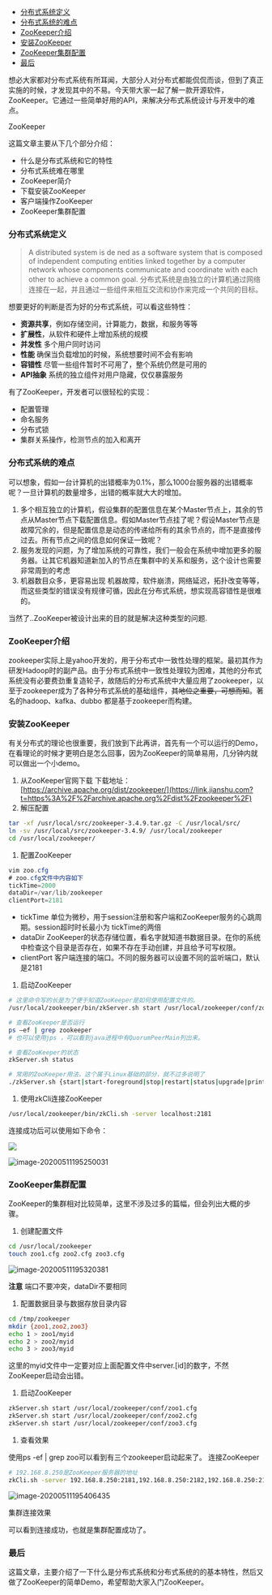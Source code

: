 - [分布式系统定义](#-------)
- [分布式系统的难点](#--------)
- [ZooKeeper介绍](#zookeeper--)
- [安装ZooKeeper](#--zookeeper)
- [ZooKeeper集群配置](#zookeeper----)
- [最后](#--)

想必大家都对分布式系统有所耳闻，大部分人对分布式都能侃侃而谈，但到了真正实施的时候，才发现其中的不易。今天带大家一起了解一款开源软件，ZooKeeper。它通过一些简单好用的API，来解决分布式系统设计与开发中的难点。

ZooKeeper

这篇文章主要从下几个部分介绍：

- 什么是分布式系统和它的特性
- 分布式系统难在哪里
- ZooKeeper简介
- 下载安装ZooKeeper
- 客户端操作ZooKeeper
- ZooKeeper集群配置



### 分布式系统定义

> A distributed system is de ned as a software system that is composed of independent computing entities linked together by a computer network whose components communicate and coordinate with each other to achieve a common goal.
>  分布式系统是由独立的计算机通过网络连接在一起，并且通过一些组件来相互交流和协作来完成一个共同的目标。

想要更好的判断是否为好的分布式系统，可以看这些特性：

- **资源共享**，例如存储空间，计算能力，数据，和服务等等
- **扩展性**，从软件和硬件上增加系统的规模
- **并发性** 多个用户同时访问
- **性能** 确保当负载增加的时候，系统想要时间不会有影响
- **容错性** 尽管一些组件暂时不可用了，整个系统仍然是可用的
- **API抽象** 系统的独立组件对用户隐藏，仅仅暴露服务

有了ZooKeeper，开发者可以很轻松的实现：

- 配置管理
- 命名服务
- 分布式锁
- 集群关系操作，检测节点的加入和离开

### 分布式系统的难点

可以想象，假如一台计算机的出错概率为0.1%，那么1000台服务器的出错概率呢？一旦计算机的数量增多，出错的概率就大大的增加。

1. 多个相互独立的计算机，假设集群的配置信息在某个Master节点上，其余的节点从Master节点下载配置信息。假如Master节点挂了呢？假设Master节点是故障冗余的，但是配置信息是动态的传递给所有的其余节点的，而不是直接传过去。所有节点之间的信息如何保证一致呢？
2. 服务发现的问题，为了增加系统的可靠性，我们一般会在系统中增加更多的服务器。让其它机器知道新加入的节点在集群中的关系和服务，这个设计也需要非常周到的考虑
3. 机器数目众多，更容易出现 机器故障，软件崩溃，网络延迟，拓扑改变等等，而这些类型的错误没有规律可循，因此在分布式系统，想实现高容错性是很难的。

当然了..ZooKeeper被设计出来的目的就是解决这种类型的问题.

### ZooKeeper介绍

zookeeper实际上是yahoo开发的，用于分布式中一致性处理的框架。最初其作为研发Hadoop时的副产品。由于分布式系统中一致性处理较为困难，其他的分布式系统没有必要费劲重复造轮子，故随后的分布式系统中大量应用了zookeeper，以至于zookeeper成为了各种分布式系统的基础组件，~~其地位之重要，可想而知~~。著名的hadoop、kafka、dubbo 都是基于zookeeper而构建。

### 安装ZooKeeper

有关分布式的理论也很重要，我们放到下此再讲，首先有一个可以运行的Demo，在看理论的时候才更明白是怎么回事，因为ZooKeeper的简单易用，几分钟内就可以做出一个小demo。

1. 从ZooKeeper官网下载
    下载地址：[https://archive.apache.org/dist/zookeeper/](https://link.jianshu.com?t=https%3A%2F%2Farchive.apache.org%2Fdist%2Fzookeeper%2F)
2. 解压配置



```bash
tar -xf /usr/local/src/zookeeper-3.4.9.tar.gz -C /usr/local/src/
ln -sv /usr/local/src/zookeeper-3.4.9/ /usr/local/zookeeper
cd /usr/local/zookeeper/
```

1. 配置ZooKeeper



```csharp
vim zoo.cfg
# zoo.cfg文件中内容如下
tickTime=2000
dataDir=/var/lib/zookeeper
clientPort=2181
```

- tickTime 单位为微秒，用于session注册和客户端和ZooKeeper服务的心跳周期。session超时时长最小为 tickTime的两倍
- dataDir ZooKeeper的状态存储位置，看名字就知道书数据目录。在你的系统中检查这个目录是否存在，如果不存在手动创建，并且给予可写权限。
- clientPort 客户端连接的端口。不同的服务器可以设置不同的监听端口，默认是2181

1. 启动ZooKeeper



```bash
# 这里命令写的长是为了便于知道ZooKeeper是如何使用配置文件的。
/usr/local/zookeeper/bin/zkServer.sh start /usr/local/zookeeper/conf/zoo.cfg  

# 查看ZooKeeper是否运行
ps –ef | grep zookeeper 
# 也可以使用jps ，可以看到java进程中有QuorumPeerMain列出来。

# 查看ZooKeeper的状态
zkServer.sh status

# 常用的ZooKeeper用法，这个属于Linux基础的部分，就不过多说明了
./zkServer.sh {start|start-foreground|stop|restart|status|upgrade|print-cmd}
```

1. 使用zkCli连接ZooKeeper



```bash
/usr/local/zookeeper/bin/zkCli.sh -server localhost:2181
```

连接成功后可以使用如下命令：

![](http://qa0a9jn2t.bkt.clouddn.com/webp-20200511195143450-20200511195219939)

![image-20200511195250031](http://qa0a9jn2t.bkt.clouddn.com/image-20200511195250031.png)

### ZooKeeper集群配置

ZooKeeper的集群相对比较简单，这里不涉及过多的篇幅，但会列出大概的步骤。

1. 创建配置文件



```bash
cd /usr/local/zookeeper
touch zoo1.cfg zoo2.cfg zoo3.cfg
```



![image-20200511195320381](http://qa0a9jn2t.bkt.clouddn.com/image-20200511195320381.png)

**注意** 端口不要冲突，dataDir不要相同

1. 配置数据目录与数据存放目录内容



```bash
cd /tmp/zookeeper
mkdir {zoo1,zoo2,zoo3}
echo 1 > zoo1/myid
echo 2 > zoo2/myid
echo 3 > zoo3/myid
```

这里的myid文件中一定要对应上面配置文件中server.[id]的数字，不然ZooKeeper启动会出错。

1. 启动ZooKeeper



```bash
zkServer.sh start /usr/local/zookeeper/conf/zoo1.cfg
zkServer.sh start /usr/local/zookeeper/conf/zoo2.cfg
zkServer.sh start /usr/local/zookeeper/conf/zoo3.cfg
```

1. 查看效果

使用ps -ef | grep zoo可以看到有三个zookeeper启动起来了。
 连接ZooKeeper



```bash
# 192.168.8.250是ZooKeeper服务器的地址
zkCli.sh -server 192.168.8.250:2181,192.168.8.250:2182,192.168.8.250:2183
```

![image-20200511195406435](http://qa0a9jn2t.bkt.clouddn.com/image-20200511195406435.png)

集群连接效果

可以看到连接成功，也就是集群配置成功了。

### 最后

这篇文章，主要介绍了一下什么是分布式系统和分布式系统的的基本特性，然后又做了ZooKeeper的简单Demo，希望帮助大家入门ZooKeeper。

